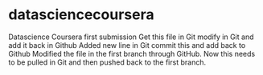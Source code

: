 # datasciencecoursera
Datascience Coursera first submission
Get this file in Git modify in Git and add it back in Github
Added new line in Git commit this and add back to Github
Modified the file in the first branch through GitHub. Now this needs to be pulled in Git and then pushed back to the first branch.
